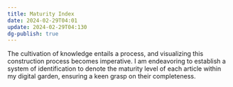 ```yaml
---
title: Maturity Index
date: 2024-02-29T04:01
update: 2024-02-29T04:130
dg-publish: true
---
```

The cultivation of knowledge entails a process, and visualizing this construction process becomes imperative. I am endeavoring to establish a system of identification to denote the maturity level of each article within my digital garden, ensuring a keen grasp on their completeness.